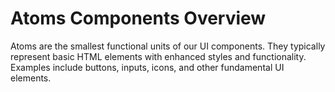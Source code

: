 
# Atoms Components Overview

Atoms are the smallest functional units of our UI components. They typically represent basic HTML elements with enhanced styles and functionality. Examples include buttons, inputs, icons, and other fundamental UI elements.